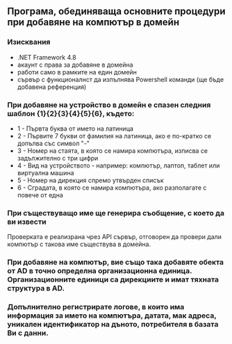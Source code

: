 ## Програма, обединяваща основните процедури при добавяне на компютър в домейн

### Изисквания
- .NET Framework 4.8
- акаунт с права за добавяне в домейна
- работи само в рамките на един домейн
- сървър с функционалнст да изпълнява Powershell команди (ще бъде добавена референция)

### При добавяне на устройство в домейн е спазен следния шаблон {1}{2}{3}{4}{5}{6}, където:
- 1 - Първта буква от името на латиница
- 2 - Първите 7 букви от фамилия на латиница, ако е по-кратко се допълва със символ "-"
- 3 - Номер на стаята, в която се намира компютъра, изписва се задължително с три цифри
- 4 - Вид на устройството - например: компютър, лаптоп, таблет или виртуална машина
- 5 - Номер на дирекция спремо утвърден списък
- 6 - Сградата, в която се намира компютъра, ако разполагате с повече от една

### При съществуващо име ще генерира съобщение, с което да ви извести
Проверката е реализрана чрез API сървър, отговорен да провери дали компютър с такова име съществува в домейна.

### При добавяне на компютър, вие също така добавяте обекта от AD в точно определна организационна единица. Организационните единици са дирекциите и имат тяхната структура в AD.

### Допълнително регистрирате логове, в които има информация за името на компютъра, датата, мак адреса, уникален идентификатор на дъното, потребителя в базата Ви с данни.